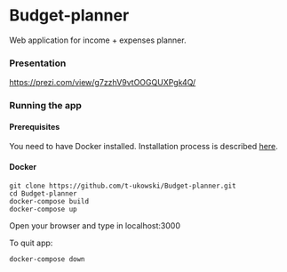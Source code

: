 # Budget-planner
Web application for income + expenses planner.

### Presentation
https://prezi.com/view/g7zzhV9vtOOGQUXPgk4Q/

### Running the app
#### Prerequisites
You need to have Docker installed. Installation process is described [here](https://docs.docker.com/compose/install/).

#### Docker
```
git clone https://github.com/t-ukowski/Budget-planner.git
cd Budget-planner
docker-compose build
docker-compose up
```

Open your browser and type in localhost:3000

To quit app:
```
docker-compose down
```
